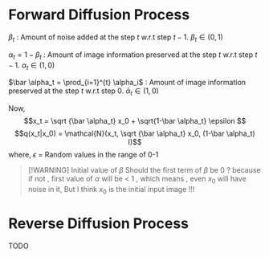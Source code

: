 # Forward Diffusion Process
$\beta_t$ : Amount of noise added at the step $t$ w.r.t step $t-1$. 
$\beta_t\in(0,1)$  

$\alpha_t = 1-\beta_t$ : Amount of image information preserved at the step $t$ w.r.t step $t-1$. $\alpha_t \in (1,0)$

$\bar \alpha_t = \prod_{i=1}^{t} \alpha_i$ : Amount of image information preserved at the step $t$ w.r.t step 0. $\bar \alpha_t \in (1,0)$

Now,
$$x_t = \sqrt {\bar \alpha_t} x_0 + \sqrt{1-\bar \alpha_t} \epsilon $$
$$q(x_t|x_0) = \mathcal{N}(x_t, \sqrt {\bar \alpha_t} x_0, (1-\bar \alpha_t) I)$$
where, $\epsilon$ = Random values in the range of 0-1


> [!WARNING] Initial value of $\beta$
> Should the first term of $\beta$ be 0 ? because if not , first value of $\alpha$ will be < 1 , which means , even $x_0$ will have noise in it, But I think $x_0$ is the initial input image !!!

# Reverse Diffusion Process
TODO

